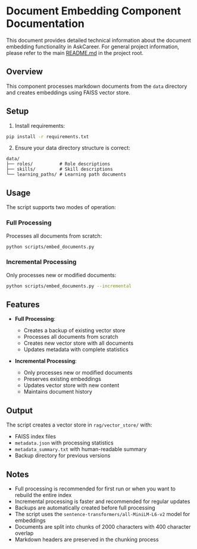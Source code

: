 # Document Embedding Component Documentation

This document provides detailed technical information about the document embedding functionality in AskCareer. For general project information, please refer to the main [README.md](../README.md) in the project root.

## Overview

This component processes markdown documents from the `data` directory and creates embeddings using FAISS vector store.

## Setup

1. Install requirements:
```bash
pip install -r requirements.txt
```

2. Ensure your data directory structure is correct:
```
data/
├── roles/          # Role descriptions
├── skills/         # Skill descriptions
└── learning_paths/ # Learning path documents
```

## Usage

The script supports two modes of operation:

### Full Processing
Processes all documents from scratch:
```bash
python scripts/embed_documents.py
```

### Incremental Processing
Only processes new or modified documents:
```bash
python scripts/embed_documents.py --incremental
```

## Features

- **Full Processing**:
  - Creates a backup of existing vector store
  - Processes all documents from scratch
  - Creates new vector store with all documents
  - Updates metadata with complete statistics

- **Incremental Processing**:
  - Only processes new or modified documents
  - Preserves existing embeddings
  - Updates vector store with new content
  - Maintains document history

## Output

The script creates a vector store in `rag/vector_store/` with:
- FAISS index files
- `metadata.json` with processing statistics
- `metadata_summary.txt` with human-readable summary
- Backup directory for previous versions

## Notes

- Full processing is recommended for first run or when you want to rebuild the entire index
- Incremental processing is faster and recommended for regular updates
- Backups are automatically created before full processing
- The script uses the `sentence-transformers/all-MiniLM-L6-v2` model for embeddings
- Documents are split into chunks of 2000 characters with 400 character overlap
- Markdown headers are preserved in the chunking process 